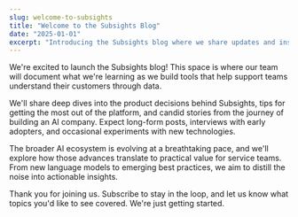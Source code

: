 ```yaml
---
slug: welcome-to-subsights
title: "Welcome to the Subsights Blog"
date: "2025-01-01"
excerpt: "Introducing the Subsights blog where we share updates and insights on AI-powered customer engagement."
---
```


We're excited to launch the Subsights blog! This space is where our team will document what we're learning as we build tools that help support teams understand their customers through data.

We'll share deep dives into the product decisions behind Subsights, tips for getting the most out of the platform, and candid stories from the journey of building an AI company. Expect long-form posts, interviews with early adopters, and occasional experiments with new technologies.

The broader AI ecosystem is evolving at a breathtaking pace, and we'll explore how those advances translate to practical value for service teams. From new language models to emerging best practices, we aim to distill the noise into actionable insights.

Thank you for joining us. Subscribe to stay in the loop, and let us know what topics you'd like to see covered. We're just getting started.
